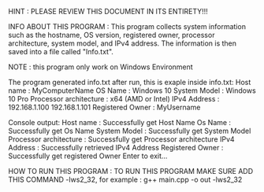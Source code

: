 HINT : PLEASE REVIEW THIS DOCUMENT IN ITS ENTIRETY!!!

INFO ABOUT THIS PROGRAM :
This program collects system information such as the hostname, OS version, registered owner, processor architecture, system model, and IPv4 address. The information is then saved into a file called "Info.txt".

NOTE : this program only work on Windows Environment

The program generated info.txt after run, this is exaple inside info.txt:
Host name : MyComputerName
OS Name : Windows 10
System Model : Windows 10 Pro
Processor architecture : x64 (AMD or Intel)
IPv4 Address : 192.168.1.100 192.168.1.101
Registered Owner : MyUsername

Console output:
Host name : Successfully get Host Name
Os Name : Successfully get Os Name
System Model : Successfully get System Model
Processor architecture : Successfully get Processor architecture
IPv4 Address : Successfully retrieved IPv4 Address
Registered Owner : Successfully get registered Owner
Enter to exit...

HOW TO RUN THIS PROGRAM :
TO RUN THIS PROGRAM MAKE SURE ADD THIS COMMAND -lws2_32, for example :
    g++ main.cpp -o out -lws2_32 
